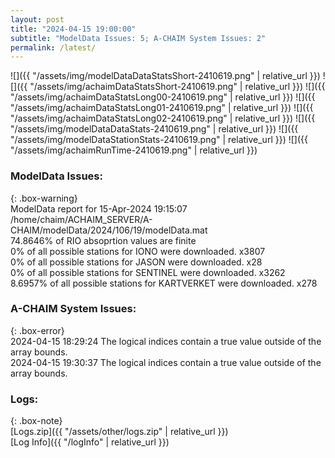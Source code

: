 ```yaml
---
layout: post
title: "2024-04-15 19:00:00"
subtitle: "ModelData Issues: 5; A-CHAIM System Issues: 2"
permalink: /latest/
---
```


![]({{ "/assets/img/modelDataDataStatsShort-2410619.png" | relative_url }})
![]({{ "/assets/img/achaimDataStatsShort-2410619.png" | relative_url }})
![]({{ "/assets/img/achaimDataStatsLong00-2410619.png" | relative_url }})
![]({{ "/assets/img/achaimDataStatsLong01-2410619.png" | relative_url }})
![]({{ "/assets/img/achaimDataStatsLong02-2410619.png" | relative_url }})
![]({{ "/assets/img/modelDataDataStats-2410619.png" | relative_url }})
![]({{ "/assets/img/modelDataStationStats-2410619.png" | relative_url }})
![]({{ "/assets/img/achaimRunTime-2410619.png" | relative_url }})


### ModelData Issues:  
  
{: .box-warning}  
 ModelData report for 15-Apr-2024 19:15:07   
 /home/chaim/ACHAIM_SERVER/A-CHAIM/modelData/2024/106/19/modelData.mat   
 74.8646% of RIO absoprtion values are finite   
 0% of all possible stations for IONO were downloaded. x3807   
 0% of all possible stations for JASON were downloaded. x28   
 0% of all possible stations for SENTINEL were downloaded. x3262   
 8.6957% of all possible stations for KARTVERKET were downloaded. x278   
  
### A-CHAIM System Issues:  
  
{: .box-error}  
2024-04-15 18:29:24 The logical indices contain a true value outside of the array bounds.  
2024-04-15 19:30:37 The logical indices contain a true value outside of the array bounds.  

### Logs:  
  
{: .box-note}  
[Logs.zip]({{ "/assets/other/logs.zip" | relative_url }})  
[Log Info]({{ "/logInfo" | relative_url }})  
